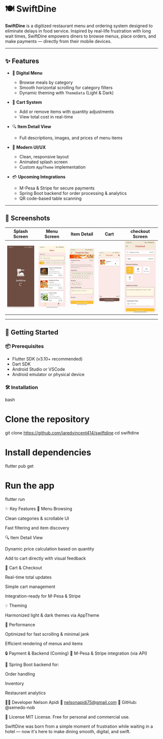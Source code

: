 # 🍽️ SwiftDine

**SwiftDine** is a digitized restaurant menu and ordering system designed to eliminate delays in food service. Inspired by real-life frustration with long wait times, SwiftDine empowers diners to browse menus, place orders, and make payments — directly from their mobile devices.

---

## ✨ Features

- 🧾 **Digital Menu**
  - Browse meals by category
  - Smooth horizontal scrolling for category filters
  - Dynamic theming with `ThemeData` (Light & Dark)
    

- 🛒 **Cart System**
  - Add or remove items with quantity adjustments
  - View total cost in real-time
    

- 🔍 **Item Detail View**
  - Full descriptions, images, and prices of menu items
    

- 🎨 **Modern UI/UX**
  - Clean, responsive layout
  - Animated splash screen
  - Custom `AppTheme` implementation
    

- 💳 **Upcoming Integrations**
  - M-Pesa & Stripe for secure payments
  - Spring Boot backend for order processing & analytics
  - QR code-based table scanning

---

## 📱 Screenshots

| Splash Screen                     | Menu Screen                   | Item Detail                                 |  Cart                     | checkout Screen                 |
| --------------------------------- | ----------------------------- | ------------------------------------------- | ----------------------------- |-----------------------------
| ![Splash](screenshots/splash.png) | ![Menu](screenshots/menu.png) | ![Item Detail](screenshots/itemdetails.png) | ![Cart](screenshots/cart.png) | ![Checkout](screenshots/payment.png) |


---

## 🚀 Getting Started

### 📦 Prerequisites

- Flutter SDK (v3.10+ recommended)
- Dart SDK
- Android Studio or VSCode
- Android emulator or physical device

### 🛠️ Installation

bash
# Clone the repository
git clone https://github.com/jaredvincent414/swiftdine
cd swiftdine

# Install dependencies
flutter pub get

# Run the app
flutter run

✨ Key Features
🧾 Menu Browsing

Clean categories & scrollable UI

Fast filtering and item discovery


🔍 Item Detail View

Dynamic price calculation based on quantity

Add to cart directly with visual feedback


🛒 Cart & Checkout

Real-time total updates

Simple cart management

Integration-ready for M-Pesa & Stripe


💡 Theming

Harmonized light & dark themes via AppTheme


🚀 Performance

Optimized for fast scrolling & minimal jank

Efficient rendering of menus and items


🔒 Payment & Backend (Coming)
🏦 M-Pesa & Stripe integration (via API)

🧠 Spring Boot backend for:

Order handling

Inventory

Restaurant analytics


👨‍💻 Developer
Nelson Apidi
📧 nelsonapidi75@gmail.com
🔗 GitHub: @semedo-nob

📄 License
MIT License. Free for personal and commercial use.

SwiftDine was born from a simple moment of frustration while waiting in a hotel — now it's here to make dining smooth, digital, and swift.
